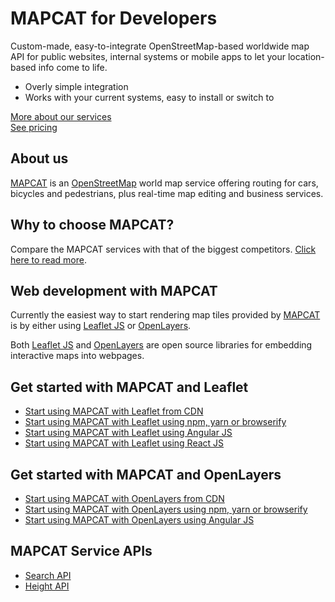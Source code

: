 # MAPCAT for Developers

Custom-made, easy-to-integrate OpenStreetMap-based worldwide map API for public websites, internal systems or mobile apps to let your location-based info come to life.
- Overly simple integration
- Works with your current systems, easy to install or switch to

[More about our services](https://pro.mapcat.com/services/)  
[See pricing](https://pro.mapcat.com/planpricing/)

## About us

[MAPCAT](https://mapcat.com) is an [OpenStreetMap](http://openstreetmap.org) world map service offering routing for cars, bicycles and pedestrians, plus real-time map editing and business services.

## Why to choose MAPCAT?

Compare the MAPCAT services with that of the biggest competitors. [Click here to read more](./development-comparison/index.html). 

## Web development with MAPCAT

Currently the easiest way to start rendering map tiles provided by [MAPCAT](https://mapcat.com) is by either using [Leaflet JS](http://leafletjs.com) or [OpenLayers](http://openlayers.org).

Both [Leaflet JS](http://leafletjs.com) and [OpenLayers](http://openlayers.org) are open source libraries for embedding interactive maps into webpages.

## Get started with MAPCAT and Leaflet

* [Start using MAPCAT with Leaflet from CDN](./development-frameworks/cdn-leaflet.html)
* [Start using MAPCAT with Leaflet using npm, yarn or browserify](./development-frameworks/npm-leaflet.html)
* [Start using MAPCAT with Leaflet using Angular JS](./development-frameworks/angular-leaflet.html)
* [Start using MAPCAT with Leaflet using React JS](./development-frameworks/react-leaflet.html)

## Get started with MAPCAT and OpenLayers

* [Start using MAPCAT with OpenLayers from CDN](./development-frameworks/cdn-openlayers.html)
* [Start using MAPCAT with OpenLayers using npm, yarn or browserify](./development-frameworks/npm-openlayers.html)
* [Start using MAPCAT with OpenLayers using Angular JS](./development-frameworks/angular-openlayers.html)

## MAPCAT Service APIs

* [Search API](./services/search.md)
* [Height API](./services/height.md)

